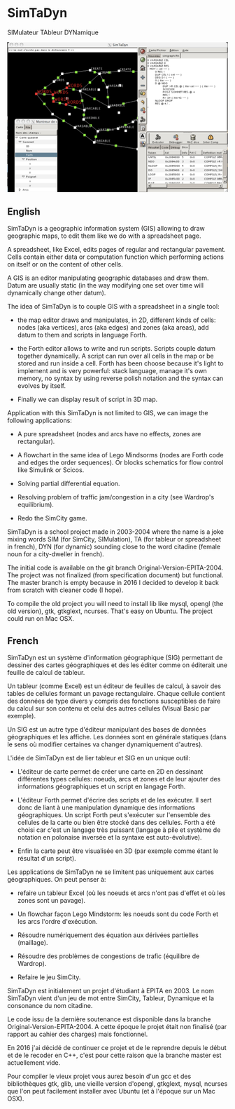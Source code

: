# SimTaDyn
SIMulateur TAbleur DYNamique

![alt tag](https://github.com/Lecrapouille/SimTaDyn/blob/master/doc/SimTaDyn.jpg)

## English

SimTaDyn is a geographic information system (GIS) allowing to draw
geographic maps, to edit them like we do with a spreadsheet page.

A spreadsheet, like Excel, edits pages of regular and rectangular
pavement. Cells contain either data or computation function which
performing actions on itself or on the content of other cells.

A GIS is an editor manipulating geographic databases and draw
them. Datum are usually static (in the way modifying one set over time
will dynamically change other datum).

The idea of SimTaDyn is to couple GIS with a spreadsheet in a single tool:

* the map editor draws and manipulates, in 2D, different kinds of cells:
  nodes (aka vertices), arcs (aka edges) and zones (aka areas), add
  datum to them and scripts in language Forth.

* the Forth editor allows to write and run scripts. Scripts couple
  datum together dynamically. A script can run over all cells in the
  map or be stored and run inside a cell. Forth has been choose
  because it's light to implement and is very powerful: stack
  language, manage it's own memory, no syntax by using reverse polish
  notation and the syntax can evolves by itself.

* Finally we can display result of script in 3D map.

Application with this SimTaDyn is not limited to GIS, we can image the
following applications:

* A pure spreadsheet (nodes and arcs have no effects, zones are
  rectangular).

* A flowchart in the same idea of Lego Mindsorms (nodes are Forth code
  and edges the order sequences). Or blocks schematics for flow
  control like Simulink or Scicos.

* Solving partial differential equation.

* Resolving problem of traffic jam/congestion in a city (see Wardrop's
  equilibrium).

* Redo the SimCity game.

SimTaDyn is a school project made in 2003-2004 where the name is a
joke mixing words SIM (for SimCity, SIMulation), TA (for tableur or
spreadsheet in french), DYN (for dynamic) sounding close to the word
citadine (female noun for a city-dweller in french).

The initial code is available on the git branch
Original-Version-EPITA-2004. The project was not finalized (from
specification document) but functional. The master branch is empty
because in 2016 I decided to develop it back from scratch with cleaner
code (I hope).

To compile the old project you will need to install lib like mysql,
opengl (the old version), gtk, gtkglext, ncurses. That's easy on
Ubuntu. The project could run on Mac OSX.

## French

SimTaDyn est un système d'information géographique (SIG) permettant de
dessiner des cartes géographiques et des les éditer comme on éditerait
une feuille de calcul de tableur.

Un tableur (comme Excel) est un éditeur de feuilles de calcul, à
savoir des tables de cellules formant un pavage rectangulaire. Chaque
cellule contient des données de type divers y compris des fonctions
susceptibles de faire du calcul sur son contenu et celui des autres
cellules (Visual Basic par exemple).

Un SIG est un autre type d'éditeur manipulant des bases de données
géographiques et les affiche. Les données sont en générale statiques
(dans le sens où modifier certaines va changer dynamiquement
d'autres).

L'idée de SimTaDyn est de lier tableur et SIG en un unique
outil:

* L'éditeur de carte permet de créer une carte en 2D en dessinant
  différentes types cellules: noeuds, arcs et zones et de leur ajouter
  des informations géographiques et un script en langage Forth.

* L'éditeur Forth permet d'écrire des scripts et de les exécuter. Il
  sert donc de liant à une manipulation dynamique des informations
  géographiques. Un script Forth peut s'exécuter sur l'ensemble des
  cellules de la carte ou bien être stocké dans des cellules. Forth a
  été choisi car c'est un langage très puissant (langage à pile et
  système de notation en polonaise inversée et la syntaxe est
  auto-évolutive).

* Enfin la carte peut être visualisée en 3D (par exemple comme étant
  le résultat d'un script).

Les applications de SimTaDyn ne se limitent pas uniquement aux cartes
géographiques. On peut penser à:

* refaire un tableur Excel (où les noeuds et arcs n'ont pas d'effet et
  où les zones sont un pavage).

* Un flowchar façon Lego Mindstorm: les noeuds sont du code Forth et
  les arcs l'ordre d'exécution.

* Résoudre numériquement des équation aux dérivées partielles
  (maillage).

* Résoudre des problèmes de congestions de trafic (équilibre de
  Wardrop).

* Refaire le jeu SimCity.

SimTaDyn est initialement un projet d'étudiant à EPITA en 2003. Le nom
SimTaDyn vient d'un jeu de mot entre SimCity, Tableur, Dynamique et la
consonance du nom citadine.

Le code issu de la dernière soutenance est disponible dans la branche
Original-Version-EPITA-2004. A cette époque le projet était non
finalisé (par rapport au cahier des charges) mais fonctionnel.

En 2016 j'ai décidé de continuer ce projet et de le reprendre depuis
le début et de le recoder en C++, c'est pour cette raison que la
branche master est actuellement vide.

Pour compiler le vieux projet vous aurez besoin d'un gcc et des
bibliothèques gtk, glib, une vieille version d'opengl, gtkglext,
mysql, ncurses que l'on peut facilement installer avec Ubuntu (et à
l'époque sur un Mac OSX).
